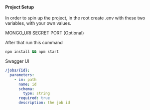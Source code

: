 #### Project Setup

In order to spin up the project, in the root create .env with these two variables, with your own values.

MONGO_URI
SECRET
PORT (Optional)

After that run this command

```bash
npm install && npm start
```

Swagger UI

```yaml
/jobs/{id}:
  parameters:
    - in: path
      name: id
      schema:
        type: string
      required: true
      description: the job id
```
